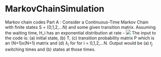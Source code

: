 # MarkovChainSimulation
Markov chain codes
Part A : 
Consider a Continuous-Time Markov Chain with finite states S = {0,1,2,...N) and some given transition matrix. Assuming the waiting time, 
H_i has an exponential distribution at rate - <img src="https://latex.codecogs.com/gif.latex?O_t=\text { Onset event at time bin } t " />  The input to the code is: (a) initial state, (b)
T, (c) transition probability matrix P which is an (N+1)x(N+1) matrix and (d) $\lambda _{i}$ for  for i = 0,1,2,...N. 
Output would be (a) $t _{j}$ switching times and (b) states at those times.
